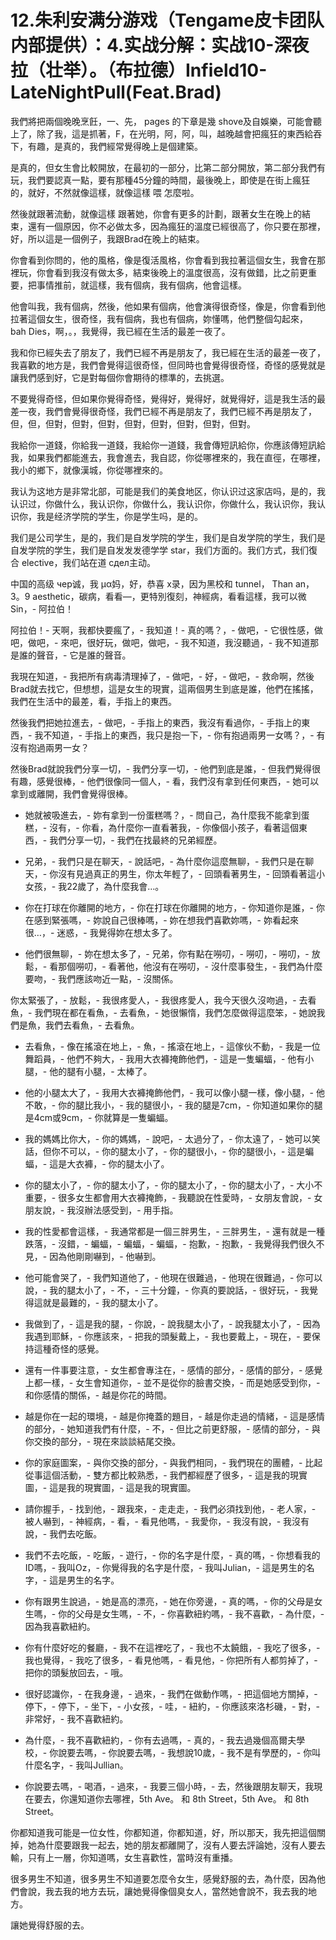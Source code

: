 # 12.朱利安满分游戏（Tengame皮卡团队内部提供）：4.实战分解：实战10-深夜拉（壮举）。（布拉德）Infield10-LateNightPull(Feat.Brad)

我們將把兩個晚晚烹飪，一、先， pages 的下章是幾 shove及自娛樂，可能會聽上了，除了我，這是抓著，F，在光明，阿，阿，叫，越晚越會把瘋狂的東西給吞下，有趣，是真的，我們經常覺得晚上是個建築。

是真的，但女生會比較開放，在最初的一部分，比第二部分開放，第二部分我們有玩，我們要認真一點，要有那種45分鐘的時間，最後晚上，即使是在街上瘋狂的，就好，不然就像這樣，就像這樣 喂 怎麼啦。

然後就跟著流動，就像這樣 跟著她，你會有更多的計劃，跟著女生在晚上的結束，還有一個原因，你不必做太多，因為瘋狂的溫度已經很高了，你只要在那裡，好，所以這是一個例子，我跟Brad在晚上的結束。

你會看到你問的，他的風格，像是復活風格，你會看到我拉著這個女生，我會在那裡玩，你會看到我沒有做太多，結束後晚上的溫度很高，沒有做錯，比之前更重要，把事情推前，就這樣，我有個病，我有個病，他會這樣。

他會叫我，我有個病，然後，他如果有個病，他會演得很奇怪，像是，你會看到他拉著這個女生，很奇怪，我有個病，我也有個病，妳懂嗎，他們整個勾起來， bah Dies，啊，。，我覺得，我已經在生活的最差一夜了。

我和你已經失去了朋友了，我們已經不再是朋友了，我已經在生活的最差一夜了，我喜歡的地方是，我們會覺得這很奇怪，但同時也會覺得很奇怪，奇怪的感覺就是讓我們感到好，它是對每個你會期待的標準的，去挑選。

不要覺得奇怪，但如果你覺得奇怪，覺得好，覺得好，就覺得好，這是我生活的最差一夜，我們會覺得很奇怪，我們已經不再是朋友了，我們已經不再是朋友了，但，但，但對，但對，但對，但對，但對，但對，但對，但對。

我給你一道錢，你給我一道錢，我給你一道錢，我會傳短訊給你，你應該傳短訊給我，如果我們都能進去，我會進去，我自認，你從哪裡來的，我在直徑，在哪裡，我小的鄉下，就像漢城，你從哪裡來的。

我认为这地方是非常北部，可能是我们的美食地区，你认识过这家店吗，是的，我认识过，你做什么，我认识你，你做什么，我认识你，你做什么，我认识你，我认识你，我是经济学院的学生，你是学生吗，是的。

我们是公司学生，是的，我们是自发学院的学生，我们是自发学院的学生，我们是自发学院的学生，我们是自发发发德学学 star，我们方面的。我们方式，我们復合 elective，我们站在道 сдел主动。

中国的高级 чер诚，我 μα妈，好，恭喜 х录，因为黑校和 tunnel， Than an， 3。9 aesthetic，碳病，看看—，更特別復刻，神經病，看看這樣，我可以微 Sin，- 阿拉伯！

阿拉伯！- 天啊，我都快要瘋了，- 我知道！- 真的嗎？，- 做吧，- 它很性感，做吧，做吧，- 來吧，很好玩，做吧，做吧，- 我不知道，我沒聽過，- 我不知道那是誰的聲音，- 它是誰的聲音。

我現在知道，- 我把所有病毒清理掉了，- 做吧，- 好，- 做吧，- 救命啊，然後Brad就去找它，但想想，這是女生的現實，這兩個男生到底是誰，他們在搖搖，我們在生活中的最差，看，手指上的東西。

然後我們把她拉進去，- 做吧，- 手指上的東西，我沒有看過你，- 手指上的東西，- 我不知道，- 手指上的東西，我只是抱一下，- 你有抱過兩男一女嗎？，- 有沒有抱過兩男一女？

然後Brad就說我們分享一切，- 我們分享一切，- 他們到底是誰，- 但我們覺得很有趣，感覺很棒，- 他們很像同一個人，- 看，我們沒有拿到任何東西，- 她可以拿到或離開，我們會覺得很棒。

- 她就被吸進去，- 妳有拿到一份蛋糕嗎？，- 問自己，為什麼我不能拿到蛋糕，- 沒有，- 你看，為什麼你一直看著我，- 你像個小孩子，看著這個東西，- 我們分享一切，- 我們在找最終的兄弟經歷。

- 兄弟，- 我們只是在聊天，- 說話吧，- 為什麼你這麼無聊，- 我們只是在聊天，- 你沒有見過真正的男生，你太年輕了，- 回頭看著男生，- 回頭看著這小女孩，- 我22歲了，為什麼我會…。

- 你在打球在你離開的地方，- 你在打球在你離開的地方，- 你知道你是誰，- 你在感到緊張嗎，- 妳說自己很棒嗎，- 妳在想我們喜歡妳嗎，- 妳看起來很…，- 迷惑，- 我覺得妳在想太多了。

- 他們很無聊，- 妳在想太多了，- 兄弟，你有點在嘮叨，- 嘮叨，- 嘮叨，- 放鬆，- 看那個嘮叨，- 看著他，他沒有在嘮叨，- 沒什麼事發生，- 我們為什麼要吻，- 我們應該吻近一點，- 沒關係。

你太緊張了，- 放鬆，- 我很疼愛人，- 我很疼愛人，我今天很久沒吻過，- 去看魚，- 我們現在都在看魚，- 去看魚，- 她很懶惰，我們怎麼做得這麼笨，- 她說我們是魚，我們去看魚，- 去看魚。

- 去看魚，- 像在搖滾在地上，- 魚，- 搖滾在地上，- 這傢伙不動，- 我是一位舞蹈員，- 他們不夠大，- 我用大衣褲掩飾他們，- 這是一隻蝙蝠，- 他有小腿，- 他的腿有小腿，- 太棒了。

- 他的小腿太大了，- 我用大衣褲掩飾他們，- 我可以像小腿一樣，像小腿，- 他不敢，- 你的腿比我小，- 我的腿很小，- 我的腿是7cm，- 你知道如果你的腿是4cm或9cm，- 你就算是一隻蝙蝠。

- 我的媽媽比你大，- 你的媽媽，- 說吧，- 太過分了，- 你太遠了，- 她可以笑話，但你不可以，- 你的腿太小了，- 你的腿很小，- 你的腿很小，- 這是蝙蝠，- 這是大衣褲，- 你的腿太小了。

- 你的腿太小了，- 你的腿太小了，- 你的腿太小了，- 你的腿太小了，- 大小不重要，- 很多女生都會用大衣褲掩飾，- 我聽說在性愛時，- 女朋友會說，- 女朋友說，- 我沒辦法感受到，- 用手指。

- 我的性愛都會這樣，- 我通常都是一個三胖男生，- 三胖男生，- 還有就是一種跌落，- 沒錯，- 蝙蝠，- 蝙蝠，- 蝙蝠，- 抱歉，- 抱歉，- 我覺得我們很久不見，- 因為他剛剛嚇到，- 他嚇到。

- 他可能會哭了，- 我們知道他了，- 他現在很難過，- 他現在很難過，- 你可以說，- 我的腿太小了，- 不，- 三十分鐘，- 你真的要說話，- 很好玩，- 我覺得這就是最難的，- 我的腿太小了。

- 我做到了，- 這是我的腿，- 你說，- 說我腿太小了，- 說我腿太小了，- 因為我遇到耶穌，- 你應該來，- 把我的頭髮戴上，- 我也要戴上，- 現在，- 要保持這種奇怪的感覺。

- 還有一件事要注意，- 女生都會專注在，- 感情的部分，- 感情的部分，- 感覺上都一樣，- 女生會知道你，- 並不是從你的臉書交換，- 而是她感受到你，- 和你感情的關係，- 越是你花的時間。

- 越是你在一起的環境，- 越是你掩蓋的題目，- 越是你走過的情緒，- 這是感情的部分，- 她知道我們有什麼，- 不，- 但比之前更舒服，- 感情的部分，- 與你交換的部分，- 現在來談談結尾交換。

- 你的家庭圖案，- 與你交換的部分，- 與我們相同，- 我們現在的團體，- 比起從事這個活動，- 雙方都比較熟悉，- 我們都經歷了很多，- 這是我的現實圖，- 這是我的現實圖，- 這是我的現實圖。

- 請你握手，- 找到他，- 跟我來，- 走走走，- 我們必須找到他，- 老人家，- 被人嚇到，- 神經病，- 看，- 看見他嗎，- 我愛你，- 我沒有說，- 我沒有說，- 我們去吃飯。

- 我們不去吃飯，- 吃飯，- 遊行，- 你的名字是什麼，- 真的嗎，- 你想看我的ID嗎，- 我叫Oz，- 你覺得我的名字是什麼，- 我叫Julian，- 這是男生的名字，- 這是男生的名字。

- 你有跟男生說過，- 她是高的漂亮，- 她在你旁邊，- 真的嗎，- 你的父母是女生嗎，- 你的父母是女生嗎，- 不，- 你喜歡紐約嗎，- 我不喜歡，- 為什麼，- 因為我喜歡紐約。

- 你有什麼好吃的餐廳，- 我不在這裡吃了，- 我也不太饒餓，- 我吃了很多，- 我也覺得，- 我吃了很多，- 看見他嗎，- 看見他，- 你把所有人都剪掉了，- 把你的頭髮放回去，- 哦。

- 很好認識你，- 在我身邊，- 過來，- 我們在做動作嗎，- 把這個地方關掉，- 停下，- 停下，- 坐下，- 小女孩，- 哇，- 紐約，- 你應該來洛杉磯，- 對，- 非常好，- 我不喜歡紐約。

- 為什麼，- 我不喜歡紐約，- 你有去過嗎，- 真的，- 我去過幾個高爾夫學校，- 你說要去嗎，- 你說要去嗎，- 我想說10歲，- 我不是有學歷的，- 你叫什麼名字，- 我叫Jullian。

- 你說要去嗎，- 喝酒，- 過來，- 我要三個小時，- 去，然後跟朋友聊天，我現在要去，你還知道你去哪裡，5th Ave。 和 8th Street，5th Ave。 和 8th Street。

你都知道我可能是一位女性，你都知道，你都知道，好，所以那天，我先把這個關掉，她為什麼要跟我一起去，她的朋友都離開了，沒有人要去評論她，沒有人要去輸，只有上一層，你知道嗎，女生喜歡性，當時沒有重播。

很多男生不知道，很多男生不知道要怎麼令女生，感覺舒服的去，為什麼，因為他們會說，我去我的地方去玩，讓她覺得像個臭女人，當然她會說不，我去我的地方。

讓她覺得舒服的去。